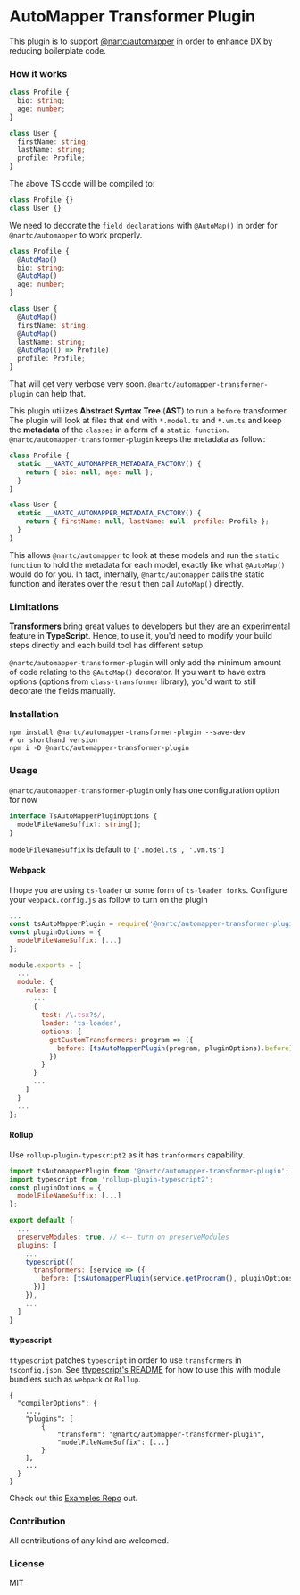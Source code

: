 # AutoMapper Transformer Plugin

This plugin is to support [@nartc/automapper](https://github.com/nartc/automapper) in order to enhance DX by reducing boilerplate code.

### How it works

```typescript
class Profile {
  bio: string;
  age: number;
}

class User {
  firstName: string;
  lastName: string;
  profile: Profile;
}
```

The above TS code will be compiled to:

```javascript
class Profile {}
class User {}
```

We need to decorate the `field declarations` with `@AutoMap()` in order for `@nartc/automapper` to work properly.

```typescript
class Profile {
  @AutoMap()
  bio: string;
  @AutoMap()
  age: number;
}

class User {
  @AutoMap()
  firstName: string;
  @AutoMap()
  lastName: string;
  @AutoMap(() => Profile)
  profile: Profile;
}
```

That will get very verbose very soon. `@nartc/automapper-transformer-plugin` can help that.

This plugin utilizes **Abstract Syntax Tree** (**AST**) to run a `before` transformer.
The plugin will look at files that end with `*.model.ts` and `*.vm.ts` and keep the **metadata** of the `classes` in a form of a `static function`.
`@nartc/automapper-transformer-plugin` keeps the metadata as follow:

```javascript
class Profile {
  static __NARTC_AUTOMAPPER_METADATA_FACTORY() {
    return { bio: null, age: null };
  }
}

class User {
  static __NARTC_AUTOMAPPER_METADATA_FACTORY() {
    return { firstName: null, lastName: null, profile: Profile };
  }
}
```

This allows `@nartc/automapper` to look at these models and run the `static function` to hold the metadata for each model, exactly like what `@AutoMap()` would do for you. In fact, internally, `@nartc/automapper` calls the static function and iterates over the result then call `AutoMap()` directly.

### Limitations

**Transformers** bring great values to developers but they are an experimental feature in **TypeScript**. Hence, to use it, you'd need to modify your build steps directly and each build tool has different setup.

`@nartc/automapper-transformer-plugin` will only add the minimum amount of code relating to the `@AutoMap()` decorator. If you want to have extra options (options from `class-transformer` library), you'd want to still decorate the fields manually.

### Installation

```shell script
npm install @nartc/automapper-transformer-plugin --save-dev
# or shorthand version
npm i -D @nartc/automapper-transformer-plugin
```

### Usage

`@nartc/automapper-transformer-plugin` only has one configuration option for now

```typescript
interface TsAutoMapperPluginOptions {
  modelFileNameSuffix?: string[];
}
```

`modelFileNameSuffix` is default to `['.model.ts', '.vm.ts']`

#### Webpack

I hope you are using `ts-loader` or some form of `ts-loader forks`. Configure your `webpack.config.js` as follow to turn on the plugin

```javascript
...
const tsAutoMapperPlugin = require('@nartc/automapper-transformer-plugin');
const pluginOptions = {
  modelFileNameSuffix: [...]
};

module.exports = {
  ...
  module: {
    rules: [
      ...
      {
        test: /\.tsx?$/,
        loader: 'ts-loader',
        options: {
          getCustomTransformers: program => ({
            before: [tsAutoMapperPlugin(program, pluginOptions).before]
          })
        }
      }
      ...
    ]
  }
  ...
};
```

#### Rollup

Use `rollup-plugin-typescript2` as it has `tranformers` capability.

```javascript
import tsAutomapperPlugin from '@nartc/automapper-transformer-plugin';
import typescript from 'rollup-plugin-typescript2';
const pluginOptions = {
  modelFileNameSuffix: [...]
};

export default {
  ...
  preserveModules: true, // <-- turn on preserveModules
  plugins: [
    ...
    typescript({
      transformers: [service => ({
        before: [tsAutomapperPlugin(service.getProgram(), pluginOptions).before]
      })]
    }),
    ...
  ]
}
```

#### ttypescript

`ttypescript` patches `typescript` in order to use `transformers` in `tsconfig.json`. See [ttypescript's README](https://github.com/cevek/ttypescript) for how to use this with module bundlers such as `webpack` or `Rollup`.


```javscript
{
  "compilerOptions": {
    ...,
    "plugins": [
        {
            "transform": "@nartc/automapper-transformer-plugin",
            "modelFileNameSuffix": [...]
        }
    ],
    ...
  }
}
```

Check out this [Examples Repo](https://github.com/nartc/automapper-transformer-plugin-examples) out.

### Contribution

All contributions of any kind are welcomed.

### License

MIT
